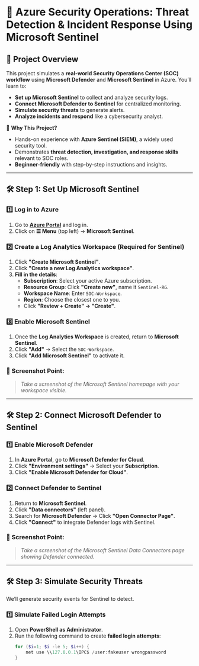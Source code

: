# 🔐 Azure Security Operations: Threat Detection & Incident Response Using Microsoft Sentinel  

## 📌 Project Overview  
This project simulates a **real-world Security Operations Center (SOC) workflow** using **Microsoft Defender** and **Microsoft Sentinel** in Azure. You’ll learn to:  
- **Set up Microsoft Sentinel** to collect and analyze security logs.  
- **Connect Microsoft Defender to Sentinel** for centralized monitoring.  
- **Simulate security threats** to generate alerts.  
- **Analyze incidents and respond** like a cybersecurity analyst.  

🔹 **Why This Project?**  
- Hands-on experience with **Azure Sentinel (SIEM)**, a widely used security tool.  
- Demonstrates **threat detection, investigation, and response skills** relevant to SOC roles.  
- **Beginner-friendly** with step-by-step instructions and insights.  

---

## **🛠️ Step 1: Set Up Microsoft Sentinel**  
### **1️⃣ Log in to Azure**  
1. Go to **[Azure Portal](https://portal.azure.com)** and log in.  
2. Click on **☰ Menu** (top left) → **Microsoft Sentinel**.  

### **2️⃣ Create a Log Analytics Workspace (Required for Sentinel)**  
1. Click **"Create Microsoft Sentinel"**.  
2. Click **"Create a new Log Analytics workspace"**.  
3. **Fill in the details**:  
   - **Subscription**: Select your active Azure subscription.  
   - **Resource Group**: Click **"Create new"**, name it `Sentinel-RG`.  
   - **Workspace Name**: Enter `SOC-Workspace`.  
   - **Region**: Choose the closest one to you.  
   - Click **"Review + Create" → "Create"**.  

### **3️⃣ Enable Microsoft Sentinel**  
1. Once the **Log Analytics Workspace** is created, return to **Microsoft Sentinel**.  
2. Click **"Add"** → Select the `SOC-Workspace`.  
3. Click **"Add Microsoft Sentinel"** to activate it.  

### 📸 **Screenshot Point:**  
> *Take a screenshot of the Microsoft Sentinel homepage with your workspace visible.*

---

## **🛠️ Step 2: Connect Microsoft Defender to Sentinel**  
### **1️⃣ Enable Microsoft Defender**  
1. In **Azure Portal**, go to **Microsoft Defender for Cloud**.  
2. Click **"Environment settings"** → Select your **Subscription**.  
3. Click **"Enable Microsoft Defender for Cloud"**.  

### **2️⃣ Connect Defender to Sentinel**  
1. Return to **Microsoft Sentinel**.  
2. Click **"Data connectors"** (left panel).  
3. Search for **Microsoft Defender** → Click **"Open Connector Page"**.  
4. Click **"Connect"** to integrate Defender logs with Sentinel.  

### 📸 **Screenshot Point:**  
> *Take a screenshot of the Microsoft Sentinel Data Connectors page showing Defender connected.*

---

## **🛠️ Step 3: Simulate Security Threats**  
We’ll generate security events for Sentinel to detect.  

### **1️⃣ Simulate Failed Login Attempts**  
1. Open **PowerShell as Administrator**.  
2. Run the following command to create **failed login attempts**:
   ```powershell
   for ($i=1; $i -le 5; $i++) { 
       net use \\127.0.0.1\IPC$ /user:fakeuser wrongpassword 
   }
